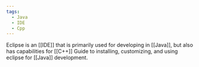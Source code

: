 ```yaml
---
tags:
  - Java
  - IDE
  - Cpp
---
```

Eclipse is an [[IDE]] that is primarily used for developing in [[Java]], but also has capabilities for [[C++]]
Guide to installing, customizing, and using eclipse for [[Java]] development. 